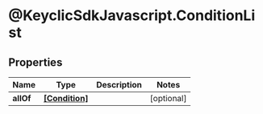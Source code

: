 # @KeyclicSdkJavascript.ConditionList

## Properties
Name | Type | Description | Notes
------------ | ------------- | ------------- | -------------
**allOf** | [**[Condition]**](Condition.md) |  | [optional] 


